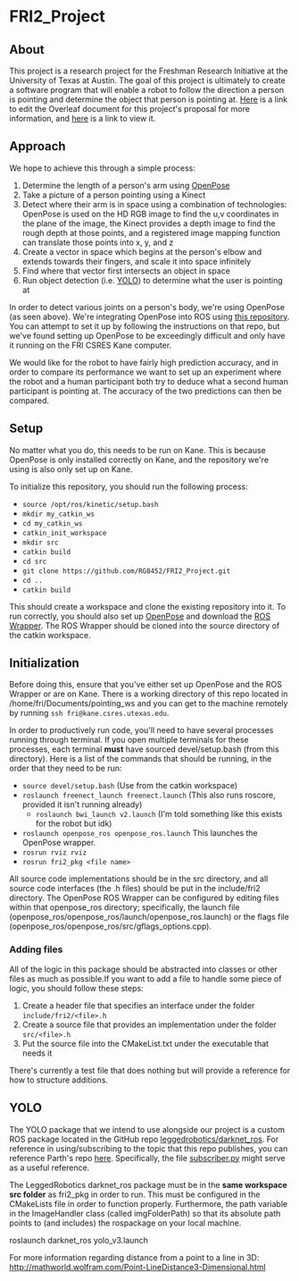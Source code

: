 # FRI2_Project

## About
This project is a research project for the Freshman Research Initiative at the University of Texas at Austin. The goal of this project is ultimately to create a software program that will enable a robot to follow the direction a person is pointing and determine the object that person is pointing at. [Here](https://www.overleaf.com/8178441511hhgghwzctwtj) is a link to edit the Overleaf document for this project's proposal for more information, and [here](https://www.overleaf.com/read/prmwvtgfdbkz) is a link to view it.

## Approach
We hope to achieve this through a simple process:
1. Determine the length of a person's arm using [OpenPose](https://github.com/CMU-Perceptual-Computing-Lab/openpose)
2. Take a picture of a person pointing using a Kinect
3. Detect where their arm is in space using a combination of technologies: OpenPose is used on the HD RGB image to find the u,v coordinates in the plane of the image, the Kinect provides a depth image to find the rough depth at those points, and a registered image mapping function can translate those points into x, y, and z
4. Create a vector in space which begins at the person's elbow and extends towards their fingers, and scale it into space infinitely
5. Find where that vector first intersects an object in space
6. Run object detection (i.e. [YOLO](https://pjreddie.com/darknet/yolo/)) to determine what the user is pointing at

In order to detect various joints on a person's body, we're using OpenPose (as seen above). We're integrating OpenPose into ROS using [this repository](https://github.com/firephinx/openpose_ros). You can attempt to set it up by following the instructions on that repo, but we've found setting up OpenPose to be exceedingly difficult and only have it running on the FRI CSRES Kane computer.

We would like for the robot to have fairly high prediction accuracy, and in order to compare its performance we want to set up an experiment where the robot and a human participant both try to deduce what a second human participant is pointing at. The accuracy of the two predictions can then be compared.

## Setup
No matter what you do, this needs to be run on Kane. This is because OpenPose is only installed correctly on Kane, and the repository we're using is also only set up on Kane.

To initialize this repository, you should run the following process:
* `source /opt/ros/kinetic/setup.bash`
* `mkdir my_catkin_ws`
* `cd my_catkin_ws`
* `catkin_init_workspace`
* `mkdir src`
* `catkin build`
* `cd src`
* `git clone https://github.com/RG8452/FRI2_Project.git`
* `cd ..`
* `catkin build`

This should create a workspace and clone the existing repository into it. To run correctly, you should also set up [OpenPose](https://github.com/CMU-Perceptual-Computing-Lab/openpose) and download the [ROS Wrapper](https://github.com/firephinx/openpose_ros). The ROS Wrapper should be cloned into the source directory of the catkin workspace.

## Initialization
Before doing this, ensure that you've either set up OpenPose and the ROS Wrapper or are on Kane. There is a working directory of this repo located in /home/fri/Documents/pointing_ws and you can get to the machine remotely by running `ssh fri@kane.csres.utexas.edu`.

In order to productively run code, you'll need to have several processes running through terminal. If you open multiple terminals for these processes, each terminal **must** have sourced devel/setup.bash (from this directory). Here is a list of the commands that should be running, in the order that they need to be run:

* `source devel/setup.bash` (Use from the catkin workspace)
* `roslaunch freenect_launch freenect.launch` (This also runs roscore, provided it isn't running already)
  * `roslaunch bwi_launch v2.launch` (I'm told something like this exists for the robot but idk)
* `roslaunch openpose_ros openpose_ros.launch` This launches the OpenPose wrapper.
* `rosrun rviz rviz`
* `rosrun fri2_pkg <file name>`

All source code implementations should be in the src directory, and all source code interfaces (the .h files) should be put in the include/fri2 directory. The OpenPose ROS Wrapper can be configured by editing files within that openpose_ros directory; specifically, the launch file (openpose_ros/openpose_ros/launch/openpose_ros.launch) or the flags file (openpose_ros/openpose_ros/src/gflags_options.cpp).

### Adding files
All of the logic in this package should be abstracted into classes or other files as much as possible.If you want to add a file to handle some piece of logic, you should follow these steps:
1. Create a header file that specifies an interface under the folder `include/fri2/<file>.h`
2. Create a source file that provides an implementation under the folder `src/<file>.h`
3. Put the source file into the CMakeList.txt under the executable that needs it

There's currently a test file that does nothing but will provide a reference for how to structure additions.

## YOLO
The YOLO package that we intend to use alongside our project is a custom ROS package located in the GitHub repo [leggedrobotics/darknet_ros](https://github.com/leggedrobotics/darknet_ros). For reference in using/subscribing to the topic that this repo publishes, you can reference Parth's repo [here](https://github.com/ParthChonkar/FRI_FinalProject). Specifically, the file [subscriber.py](https://github.com/ParthChonkar/FRI_FinalProject/blob/master/identification_protocol/src/subscriber.py) might serve as a useful reference.

The LeggedRobotics darknet_ros package must be in the **same workspace src folder** as fri2_pkg in order to run. This must be configured in the CMakeLists file in order to function properly. Furthermore, the path variable in the ImageHandler class (called imgFolderPath) so that its absolute path points to (and includes) the rospackage on your local machine.

roslaunch darknet_ros yolo_v3.launch

For more information regarding distance from a point to a line in 3D:
http://mathworld.wolfram.com/Point-LineDistance3-Dimensional.html
